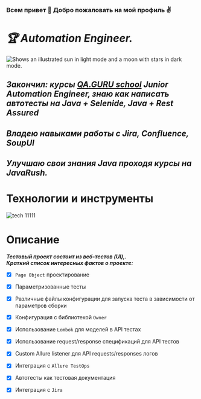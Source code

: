 ### Всем привет 👋 Добро пожаловать на мой профиль :v:

# ***:trophy: Automation Engineer.***

<picture>
  <source media="(prefers-color-scheme: dark)" srcset="https://user-images.githubusercontent.com/25423296/163456776-7f95b81a-f1ed-45f7-b7ab-8fa810d529fa.png">
  <source media="(prefers-color-scheme: light)" srcset="https://user-images.githubusercontent.com/25423296/163456779-a8556205-d0a5-45e2-ac17-42d089e3c3f8.png">
  <img alt="Shows an illustrated sun in light mode and a moon with stars in dark mode." src="https://user-images.githubusercontent.com/25423296/163456779-a8556205-d0a5-45e2-ac17-42d089e3c3f8.png">
</picture>


## *Закончил: курсы **[QA.GURU school](https://qa.guru)** Junior Automation Engineer, знаю как написать автотесты на Java + Selenide, Java + Rest Assured*
## *Владею навыками работы c Jira, Confluence, SoupUI*
## *Улучшаю свои знания Java проходя курсы на JavaRush.*

# <a name="Технологии и инструменты">Технологии и инструменты</a>
<p  align="center">

![tech  11111](https://user-images.githubusercontent.com/98359680/227302808-96a60592-0e4c-42ed-87d1-7a20d1135eb5.png)

# <a name="Описание">Описание</a>
***Тестовый проект состоит из веб-тестов (UI),.\
Краткий список интересных фактов о проекте:***
- [x] `Page Object` проектирование
- [x] Параметризованные тесты
- [x] Различные файлы конфигурации для запуска теста в зависимости от параметров сборки
- [x] Конфигурация с библиотекой `Owner`
- [x] Использование `Lombok` для моделей в API тестах
- [x] Использование request/response спецификаций для API тестов
- [x] Custom Allure listener для API requests/responses логов
- [x] Интеграция с `Allure TestOps`
- [x] Автотесты как тестовая документация
- [x] Интеграция с `Jira`

